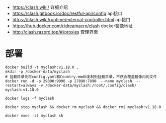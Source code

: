 
- https://clash.wiki/ 详细介绍
- https://clash.gitbook.io/doc/restful-api/config api接口
- https://clash.wiki/runtime/external-controller.html api接口
- https://hub.docker.com/r/dreamacro/clash docker镜像地址
- http://clash.razord.top/#/proxies  管理界面


# 部署
```
docker build -t myclash:v1.18.0 .
mkdir -p /docker-data/myclash
# 挂载目录先将config.yaml和Country.mmdb复制到挂载目录，不然会覆盖镜像内的文件
docker run -d -p 29090:9090 -p 27890:7890  --name myclash  --restart=always -v /docker-data/myclash:/root/.config/clash/  myclash:v1.18.0

docker logs -f myclash

docker stop myclash && docker rm myclash && docker rmi myclash:v1.18.0

docker exec -it myclash sh

```








